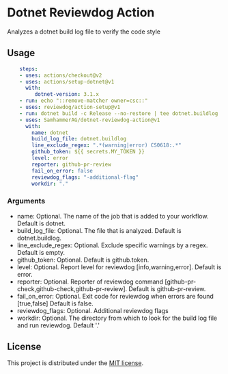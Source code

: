# Dotnet Reviewdog Action

Analyzes a dotnet build log file to verify the code style

## Usage

```yaml
    steps:
    - uses: actions/checkout@v2
    - uses: actions/setup-dotnet@v1
      with:
         dotnet-version: 3.1.x
    - run: echo "::remove-matcher owner=csc::"
    - uses: reviewdog/action-setup@v1
    - run: dotnet build -c Release --no-restore | tee dotnet.buildlog
    - uses: SamhammerAG/dotnet-reviewdog-action@v1
      with:
        name: dotnet
        build_log_file: dotnet.buildlog
        line_exclude_regex: ".*(warning|error) CS0618:.*"
        github_token: ${{ secrets.MY_TOKEN }}
        level: error
        reporter: github-pr-review
        fail_on_error: false
        reviewdog_flags: "-additional-flag"
        workdir: "."
```

### Arguments
* name: Optional. The name of the job that is added to your workflow. Default is dotnet.
* build_log_file: Optional. The file that is analyzed. Default is dotnet.buildlog.
* line_exclude_regex: Optional. Exclude specific warnings by a regex. Default is empty.
* github_token: Optional. Default is github.token.
* level: Optional. Report level for reviewdog [info,warning,error]. Default is error.
* reporter: Optional. Reporter of reviewdog command [github-pr-check,github-check,github-pr-review]. Default is github-pr-review.
* fail_on_error: Optional. Exit code for reviewdog when errors are found [true,false] Default is false.
* reviewdog_flags: Optional. Additional reviewdog flags
* workdir: Optional. The directory from which to look for the build log file and run reviewdog. Default '.'

## License

This project is distributed under the [MIT license](LICENSE.md).
